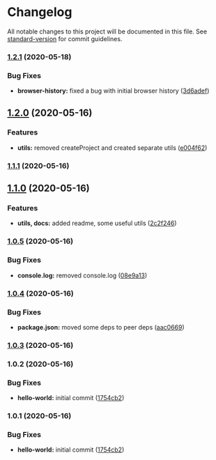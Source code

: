 # Changelog

All notable changes to this project will be documented in this file. See [standard-version](https://github.com/conventional-changelog/standard-version) for commit guidelines.

### [1.2.1](https://github.com/wolframdeus/vkma-router/compare/v1.2.0...v1.2.1) (2020-05-18)


### Bug Fixes

* **browser-history:** fixed a bug with initial browser history ([3d6adef](https://github.com/wolframdeus/vkma-router/commit/3d6adef27dd9ffaccd52cebd126f887d1a3347e9))

## [1.2.0](https://github.com/wolframdeus/vkma-router/compare/v1.1.1...v1.2.0) (2020-05-16)


### Features

* **utils:** removed createProject and created separate utils ([e004f62](https://github.com/wolframdeus/vkma-router/commit/e004f62ebe7413ab6b31a2dace5c188bbb433e0a))

### [1.1.1](https://github.com/wolframdeus/vkma-router/compare/v1.1.0...v1.1.1) (2020-05-16)

## [1.1.0](https://github.com/wolframdeus/vkma-router/compare/v1.0.5...v1.1.0) (2020-05-16)


### Features

* **utils, docs:** added readme, some useful utils ([2c2f246](https://github.com/wolframdeus/vkma-router/commit/2c2f246c75666c5a9f50a1adb47c40ec31626808))

### [1.0.5](https://github.com/wolframdeus/vkma-router/compare/v1.0.4...v1.0.5) (2020-05-16)


### Bug Fixes

* **console.log:** removed console.log ([08e9a13](https://github.com/wolframdeus/vkma-router/commit/08e9a136395699f146d29c0c863d6062f1a150b1))

### [1.0.4](https://github.com/wolframdeus/vkma-router/compare/v1.0.3...v1.0.4) (2020-05-16)


### Bug Fixes

* **package.json:** moved some deps to peer deps ([aac0669](https://github.com/wolframdeus/vkma-router/commit/aac0669e28a2d5ebe46e646646b607c68c155aae))

### [1.0.3](https://github.com/wolframdeus/vkma-router/compare/v1.0.2...v1.0.3) (2020-05-16)

### 1.0.2 (2020-05-16)


### Bug Fixes

* **hello-world:** initial commit ([1754cb2](https://github.com/wolframdeus/vkma-router/commit/1754cb22af2c36fefb384321d3a5b6fa72d39e55))

### 1.0.1 (2020-05-16)


### Bug Fixes

* **hello-world:** initial commit ([1754cb2](https://github.com/wolframdeus/vkma-router/commit/1754cb22af2c36fefb384321d3a5b6fa72d39e55))
